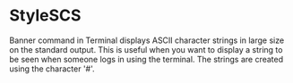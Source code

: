# StyleSCS
Banner command in Terminal displays ASCII character strings in large size on the standard output. This is useful when you want to display a string to be seen when someone logs in using the terminal. The strings are created using the character '#'.
